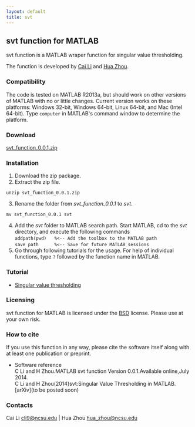 ```yaml
---
layout: default
title: svt
---
```


## svt function for MATLAB

svt function is a MATLAB wraper function for singular value thresholding. 

The function is developed by [Cai Li](http://www4.ncsu.edu/~cli9/) and [Hua Zhou](http://hua-zhou.github.io). 

### Compatibility

The code is tested on MATLAB R2013a, but should work on other versions of MATLAB with no or little changes. Current version works on these platforms: Windows 32-bit, Windows 64-bit, Linux 64-bit, and Mac (Intel 64-bit). Type `computer` in MATLAB's command window to determine the platform.

### Download

[svt_function_0.0.1.zip](./svt_function_0.0.1.zip) 

### Installation

1. Download the zip package.
2. Extract the zip file.  
```
unzip svt_function_0.0.1.zip
```
3. Rename the folder from *svt_function_0.0.1* to *svt*.  
```
mv svt_function_0.0.1 svt
```
4. Add the *svt* folder to MATLAB search path. Start MATLAB, cd to the *svt* directory, and execute the following commands  
`addpath(pwd)	%<-- Add the toolbox to the MATLAB path`  
`save path		%<-- Save for future MATLAB sessions`
5. Go through following tutorials for the usage. For help of individual functions, type `?` followed by the function name in MATLAB.

### Tutorial

* [Singular value thresholding](./html/demo_svt.html)

### Licensing

svt function for MATLAB is licensed under the [BSD](./html/COPYRIGHT.txt) license. Please use at your own risk.

### How to cite

If you use this function in any way, please cite the software itself along with at least one publication or preprint.

* Software reference  
C Li and H Zhou.MATLAB svt function Version 0.0.1.Available online,July 2014.  
C Li and H Zhou(2014)svt:Singular Value Thresholding in MATLAB.[arXiv](to be posted soon)

### Contacts

Cai Li <cli9@ncsu.edu> | Hua Zhou <hua_zhou@ncsu.edu> 
